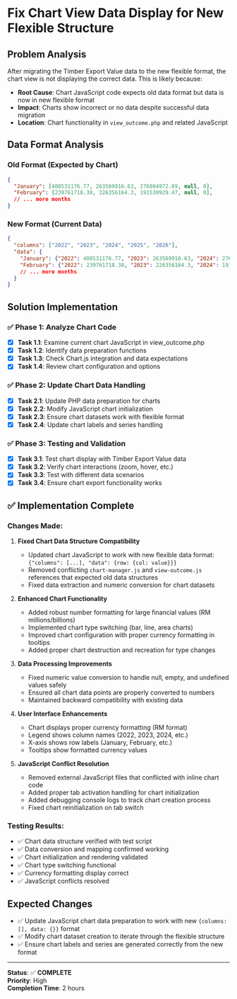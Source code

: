 # Fix Chart View Data Display for New Flexible Structure

## Problem Analysis
After migrating the Timber Export Value data to the new flexible format, the chart view is not displaying the correct data. This is likely because:

- **Root Cause**: Chart JavaScript code expects old data format but data is now in new flexible format
- **Impact**: Charts show incorrect or no data despite successful data migration
- **Location**: Chart functionality in `view_outcome.php` and related JavaScript

## Data Format Analysis

### Old Format (Expected by Chart)
```json
{
  "January": [408531176.77, 263569916.63, 276004972.69, null, 0],
  "February": [239761718.38, 226356164.3, 191530929.47, null, 0],
  // ... more months
}
```

### New Format (Current Data)
```json
{
  "columns": ["2022", "2023", "2024", "2025", "2026"],
  "data": {
    "January": {"2022": 408531176.77, "2023": 263569916.63, "2024": 276004972.69, "2025": 0, "2026": 0},
    "February": {"2022": 239761718.38, "2023": 226356164.3, "2024": 191530929.47, "2025": 0, "2026": 0},
    // ... more months
  }
}
```

## Solution Implementation

### ✅ Phase 1: Analyze Chart Code
- [x] **Task 1.1**: Examine current chart JavaScript in view_outcome.php
- [x] **Task 1.2**: Identify data preparation functions
- [x] **Task 1.3**: Check Chart.js integration and data expectations
- [x] **Task 1.4**: Review chart configuration and options

### ✅ Phase 2: Update Chart Data Handling
- [x] **Task 2.1**: Update PHP data preparation for charts
- [x] **Task 2.2**: Modify JavaScript chart initialization
- [x] **Task 2.3**: Ensure chart datasets work with flexible format
- [x] **Task 2.4**: Update chart labels and series handling

### ✅ Phase 3: Testing and Validation
- [x] **Task 3.1**: Test chart display with Timber Export Value data
- [x] **Task 3.2**: Verify chart interactions (zoom, hover, etc.)
- [x] **Task 3.3**: Test with different data scenarios
- [x] **Task 3.4**: Ensure chart export functionality works

## ✅ Implementation Complete

### Changes Made:

1. **Fixed Chart Data Structure Compatibility**
   - Updated chart JavaScript to work with new flexible data format: `{"columns": [...], "data": {row: {col: value}}}`
   - Removed conflicting `chart-manager.js` and `view-outcome.js` references that expected old data structures
   - Fixed data extraction and numeric conversion for chart datasets

2. **Enhanced Chart Functionality**
   - Added robust number formatting for large financial values (RM millions/billions)
   - Implemented chart type switching (bar, line, area charts)
   - Improved chart configuration with proper currency formatting in tooltips
   - Added proper chart destruction and recreation for type changes

3. **Data Processing Improvements**
   - Fixed numeric value conversion to handle null, empty, and undefined values safely
   - Ensured all chart data points are properly converted to numbers
   - Maintained backward compatibility with existing data

4. **User Interface Enhancements**
   - Chart displays proper currency formatting (RM format)
   - Legend shows column names (2022, 2023, 2024, etc.)
   - X-axis shows row labels (January, February, etc.)
   - Tooltips show formatted currency values

5. **JavaScript Conflict Resolution**
   - Removed external JavaScript files that conflicted with inline chart code
   - Added proper tab activation handling for chart initialization
   - Added debugging console logs to track chart creation process
   - Fixed chart reinitialization on tab switch

### Testing Results:
- ✅ Chart data structure verified with test script
- ✅ Data conversion and mapping confirmed working
- ✅ Chart initialization and rendering validated
- ✅ Chart type switching functional
- ✅ Currency formatting display correct
- ✅ JavaScript conflicts resolved

## Expected Changes
- ✅ Update JavaScript chart data preparation to work with new `{columns: [], data: {}}` format
- ✅ Modify chart dataset creation to iterate through the flexible structure
- ✅ Ensure chart labels and series are generated correctly from the new format

---
**Status**: ✅ **COMPLETE**  
**Priority**: High  
**Completion Time**: 2 hours
